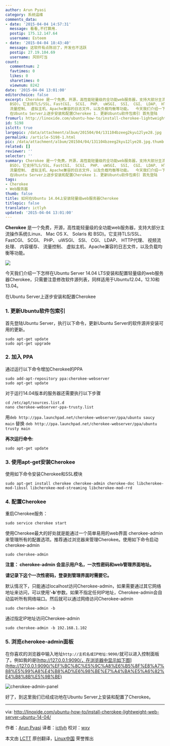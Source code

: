 ```yaml
---
author: Arun Pyasi
category: 系统运维
comments_data:
- date: '2015-04-04 14:57:31'
  message: 看看,不打算用.
  postip: 175.12.147.64
  username: Esteem
- date: '2015-04-04 18:43:40'
  message: 这软件有点陈旧了，开发也不活跃
  postip: 27.19.104.69
  username: 风铃叮当
count:
  commentnum: 2
  favtimes: 0
  likes: 0
  sharetimes: 0
  viewnum: 8242
date: '2015-04-04 13:01:00'
editorchoice: false
excerpt: Cherokee 是一个免费，开源，高性能轻量级的全功能web服务器，支持大部分主流操作系统(Linux、 Mac OS X、 Solaris 和
  BSD)。它支持TLS/SSL、FastCGI、 SCGI、 PHP、 uWSGI、 SSI、 CGI、 LDAP、 HTTP代理、 视频流处理、 内容缓存、
  流量控制、 虚拟主机、Apache兼容的日志文件，以及负载均衡等功能。  今天我们介绍一下怎样在Ubuntu Server 14.04 LTS安装和配置轻量级的web服务器Cherokee，只需要注意修改软件源列表，同样适用于Ubuntu12.04，12.10和13.04。
  在Ubuntu Server上逐步安装和配置Cherokee 1. 更新Ubuntu软件包索引 首先登陆
fromurl: http://linoxide.com/ubuntu-how-to/install-cherokee-lightweight-web-server-ubuntu-14-04/
id: 5198
islctt: true
largepic: /data/attachment/album/201504/04/131104bzeeg2kyu12lye28.jpg
permalink: /article-5198-1.html
pic: /data/attachment/album/201504/04/131104bzeeg2kyu12lye28.jpg.thumb.jpg
related: []
reviewer: ''
selector: ''
summary: Cherokee 是一个免费，开源，高性能轻量级的全功能web服务器，支持大部分主流操作系统(Linux、 Mac OS X、 Solaris 和
  BSD)。它支持TLS/SSL、FastCGI、 SCGI、 PHP、 uWSGI、 SSI、 CGI、 LDAP、 HTTP代理、 视频流处理、 内容缓存、
  流量控制、 虚拟主机、Apache兼容的日志文件，以及负载均衡等功能。  今天我们介绍一下怎样在Ubuntu Server 14.04 LTS安装和配置轻量级的web服务器Cherokee，只需要注意修改软件源列表，同样适用于Ubuntu12.04，12.10和13.04。
  在Ubuntu Server上逐步安装和配置Cherokee 1. 更新Ubuntu软件包索引 首先登陆
tags:
- Cherokee
- Web服务器
thumb: false
title: 如何在Ubuntu 14.04上安装轻量级web服务器Cherokee
titlepic: false
translator: ictlyh
updated: '2015-04-04 13:01:00'
---
```


**Cherokee** 是一个免费，开源，高性能轻量级的全功能web服务器，支持大部分主流操作系统(Linux、 Mac OS X、 Solaris 和 BSD)。它支持TLS/SSL、FastCGI、 SCGI、 PHP、 uWSGI、 SSI、 CGI、 LDAP、 HTTP代理、 视频流处理、 内容缓存、 流量控制、 虚拟主机、Apache兼容的日志文件，以及负载均衡等功能。


![](/data/attachment/album/201504/04/131104bzeeg2kyu12lye28.jpg)


今天我们介绍一下怎样在Ubuntu Server 14.04 LTS安装和配置轻量级的web服务器Cherokee，只需要注意修改软件源列表，同样适用于Ubuntu12.04，12.10和13.04。


在Ubuntu Server上逐步安装和配置Cherokee


### 1. 更新Ubuntu软件包索引


首先登陆Ubuntu Server，执行以下命令，更新Ubuntu Server的软件源并安装可用的更新。



```
sudo apt-get update
sudo apt-get upgrade

```

### 2. 加入 PPA


通过运行以下命令增加Cherokee的PPA



```
sudo add-apt-repository ppa:cherokee-webserver
sudo apt-get update

```

对于运行14.04版本的服务器还需要执行以下步骤



```
cd /etc/apt/sources.list.d
nano cherokee-webserver-ppa-trusty.list

```

用`deb http://ppa.launchpad.net/cherokee-webserver/ppa/ubuntu saucy main` 替换 `deb http://ppa.launchpad.net/cherokee-webserver/ppa/ubuntu trusty main`


**再次运行命令:**



```
sudo apt-get update

```

### 3. 使用apt-get安装Cherokee


使用如下命令安装Cherokee和SSL模块



```
sudo apt-get install cherokee cherokee-admin cherokee-doc libcherokee-mod-libssl libcherokee-mod-streaming libcherokee-mod-rrd

```

### 4. 配置Cherokee


重启Cherokee服务：



```
sudo service cherokee start

```

使用Cherokee最大的好处就是能通过一个简单易用的web界面 cherokee-admin 来管理所有的配置选项。推荐通过浏览器来管理Cherokee。使用如下命令启动cherokee-admin



```
sudo cherokee-admin

```

**注意： cherokee-admin 会显示用户名，一次性密码和web管理界面地址。**


**请记录下这个一次性密码，登录到管理界面时需要它。**


默认情况下，只能通过localhost访问Cherokee-admin，如果需要通过其它网络地址来访问，可以使用‘**-b**’参数。如果不指定任何IP地址，Cherokee-admin会自动监听所有网络端口。然后就可以通过网络访问Cherokee-admin



```
sudo cherokee-admin -b

```

通过指定IP地址访问Cherokee-admin



```
sudo cherokee-admin -b 192.168.1.102

```

### 5. 浏览cherokee-admin面板


在你喜欢的浏览器中输入地址`http://主机名或IP地址:9090/`就可以进入控制面板了。例如我的是[http://127.0.0.1:9090/，在浏览器中显示如下图](http://127.0.0.1:9090/%EF%BC%8C%E5%9C%A8%E6%B5%8F%E8%A7%88%E5%99%A8%E4%B8%AD%E6%98%BE%E7%A4%BA%E5%A6%82%E4%B8%8B%E5%9B%BE)


![cherokee-admin-panel](/data/attachment/album/201504/04/120523oqed94x9idpdwafa.png)


好了，到这里我们已经成功地在Ubuntu Server上安装和配置了Cherokee。




---


via: <http://linoxide.com/ubuntu-how-to/install-cherokee-lightweight-web-server-ubuntu-14-04/>


作者：[Arun Pyasi](http://linoxide.com/author/arunp/) 译者：[ictlyh](https://github.com/ictlyh) 校对：[wxy](https://github.com/wxy)


本文由 [LCTT](https://github.com/LCTT/TranslateProject) 原创翻译，[Linux中国](http://linux.cn/) 荣誉推出